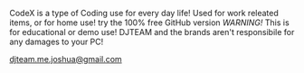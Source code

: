 CodeX is a type of Coding use for every day life! Used for work releated items, or for home use! try the 100% free GitHub version
*WARNING!* This is for educational or demo use! DJTEAM and the brands aren't responsibile for any damages to your PC!

djteam.me.joshua@gmail.com
